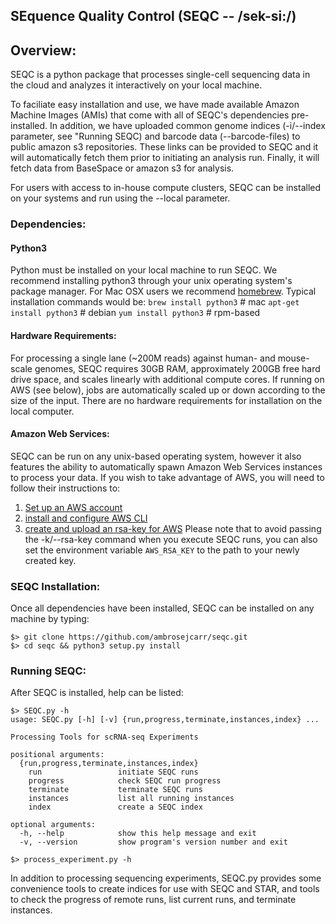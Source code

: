 ## SEquence Quality Control (SEQC -- /sek-si:/)

## Overview:

SEQC is a python package that processes single-cell sequencing data in the cloud and analyzes it interactively on your local machine.
 
To faciliate easy installation and use, we have made available Amazon Machine Images (AMIs) that come with all of SEQC's dependencies pre-installed. In addition, we have uploaded common genome indices (-i/--index parameter, see "Running SEQC) and barcode data (--barcode-files) to public amazon s3 repositories. These links can be provided to SEQC and it will automatically fetch them prior to initiating an analysis run. Finally, it will fetch data from BaseSpace or amazon s3 for analysis.

For users with access to in-house compute clusters, SEQC can be installed on your systems and run using the --local parameter.

### Dependencies:

#### Python3
Python must be installed on your local machine to run SEQC. We recommend installing python3 through your unix operating system's package manager. For Mac OSX users we recommend <a href=http://brew.sh/>homebrew</a>. Typical installation commands would be: 
`brew install python3`  # mac
`apt-get install python3`  # debian
`yum install python3` # rpm-based


#### Hardware Requirements:
For processing a single lane (~200M reads) against human- and mouse-scale genomes, SEQC requires 30GB RAM, approximately 200GB free hard drive space, and scales linearly with additional compute cores. If running on AWS (see below), jobs are automatically scaled up or down according to the size of the input. There are no hardware requirements for installation on the local computer.  


#### Amazon Web Services:
SEQC can be run on any unix-based operating system, however it also features the ability to automatically spawn Amazon Web Services instances to process your data. If you wish to take advantage of AWS, you will need to follow their instructions to:
1. <a href=http://aws.amazon.com>Set up an AWS account</a>
2. <a href=https://aws.amazon.com/cli/>install and configure AWS CLI</a> 
3. <a href=http://docs.aws.amazon.com/AWSEC2/latest/UserGuide/ec2-key-pairs.html>create and upload an rsa-key for AWS</a> Please note that to avoid passing the -k/--rsa-key command when you execute SEQC runs, you can also set the environment variable `AWS_RSA_KEY` to the path to your newly created key.


### SEQC Installation:

Once all dependencies have been installed, SEQC can be installed on any machine by typing:

    $> git clone https://github.com/ambrosejcarr/seqc.git
    $> cd seqc && python3 setup.py install 


### Running SEQC:

After SEQC is installed, help can be listed:

    $> SEQC.py -h
    usage: SEQC.py [-h] [-v] {run,progress,terminate,instances,index} ...
    
    Processing Tools for scRNA-seq Experiments
    
    positional arguments:
      {run,progress,terminate,instances,index}
        run                 initiate SEQC runs
        progress            check SEQC run progress
        terminate           terminate SEQC runs
        instances           list all running instances
        index               create a SEQC index
    
    optional arguments:
      -h, --help            show this help message and exit
      -v, --version         show program's version number and exit

    $> process_experiment.py -h

In addition to processing sequencing experiments, SEQC.py provides some convenience tools to create indices for use with SEQC and STAR, and tools to check the progress of remote runs, list current runs, and terminate instances. 